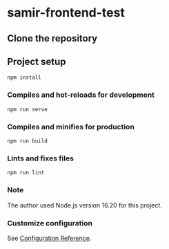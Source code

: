 # samir-frontend-test

## Clone the repository

## Project setup

```
npm install
```

### Compiles and hot-reloads for development

```
npm run serve
```

### Compiles and minifies for production

```
npm run build
```

### Lints and fixes files

```
npm run lint
```

### Note

The author used Node.js version 16.20 for this project.

### Customize configuration

See [Configuration Reference](https://cli.vuejs.org/config/).
